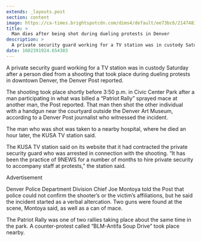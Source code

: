 ```yaml
--- 
extends: _layouts.post 
section: content 
image: https://ca-times.brightspotcdn.com/dims4/default/ee73bc6/2147483647/strip/true/crop/840x441+0+46/resize/1200x630!/quality/90/?url=https%3A%2F%2Fcalifornia-times-brightspot.s3.amazonaws.com%2Fca%2Faa%2F14dcceff4315a3a57b37bb9835ec%2Fshooting.jpg 
title: > 
  Man dies after being shot during dueling protests in Denver 
description: > 
  A private security guard working for a TV station was in custody Saturday after a person died from a shooting that took place during dueling protests in downtown Denver, the Denver Post reported.The shooting took place shortly before 3:50 p.m. in Civic Center Park after a man participating in what was billed a “Patriot Rally” sprayed mace at another man, the Post reported.That man then shot the other individual with a handgun near the courtyard outside the Denver Art Museum, according to a Denver Post journalist who witnessed the incident.The man who was shot was taken to a nearby hospital, where he died an hour later, the KUSA TV station said.“It has been the practice of 9NEWS for a number of months to hire private security to accompany staff at protests,” the station said. 
date: 1602391924.654303 
--- 
```

A private security guard working for a TV station was in custody Saturday after a person died from a shooting that took place during dueling protests in downtown Denver, the Denver Post reported.

The shooting took place shortly before 3:50 p.m. in Civic Center Park after a man participating in what was billed a “Patriot Rally” sprayed mace at another man, the Post reported. That man then shot the other individual with a handgun near the courtyard outside the Denver Art Museum, according to a Denver Post journalist who witnessed the incident.

The man who was shot was taken to a nearby hospital, where he died an hour later, the KUSA TV station said.

The KUSA TV station said on its website that it had contracted the private security guard who was arrested in connection with the shooting. “It has been the practice of 9NEWS for a number of months to hire private security to accompany staff at protests,” the station said.

Advertisement

Denver Police Department Division Chief Joe Montoya told the Post that police could not confirm the shooter’s or the victim’s affiliations, but he said the incident started as a verbal altercation. Two guns were found at the scene, Montoya said, as well as a can of mace.

The Patriot Rally was one of two rallies taking place about the same time in the park. A counter-protest called “BLM-Antifa Soup Drive” took place nearby.
